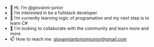 - 👋 Hi, I’m @giovanni-junior
- 👀 I’m interested in be a fullstack developer
- 🌱 I’m currently learning logic of programation and my next step is to learn C# 
- 💞️ I'm looking to collaborate with the community and learn more and more 
- 📫 How to reach me: giovanniantoniomjunior@gmail.com

<!---
giovanni-junior/giovanni-junior is a ✨ special ✨ repository because its `README.md` (this file) appears on your GitHub profile.
You can click the Preview link to take a look at your changes.
--->
